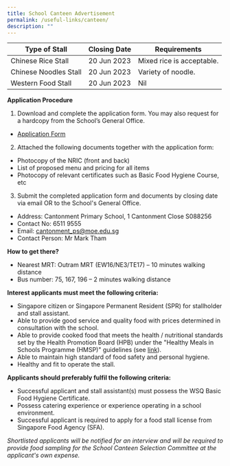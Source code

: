 ```yaml
---
title: School Canteen Advertisement
permalink: /useful-links/canteen/
description: ""
---
```

| Type of Stall | Closing Date | Requirements |
| -------- | -------- | -------- |
| Chinese Rice Stall    | 20 Jun 2023     | Mixed rice is acceptable.    |
| Chinese Noodles Stall | 20 Jun 2023 | Variety of noodle.|
| Western Food Stall | 20 Jun 2023 | Nil|


**Application Procedure**

1. Download and complete the application form. You may also request for a hardcopy from the School’s General Office.
* [Application Form](/files/Canteen%20Application.pdf)

2. Attached the following documents together with the application form:
* Photocopy of the NRIC (front and back)
* List of proposed menu and pricing for all items
* Photocopy of relevant certificates such as Basic Food Hygiene Course, etc

3. Submit the completed application form and documents by closing date via email OR to the School's General Office.

* Address: Cantonment Primary School, 1 Cantonment Close S088256
* Contact No: 6511 9555
* Email: [cantonment_ps@moe.edu.sg](mailto:cantonment_ps@moe.edu.sg)
* Contact Person: Mr Mark Tham 

**How to get there?**
* Nearest MRT: Outram MRT (EW16/NE3/TE17) – 10 minutes walking distance
* Bus number: 75, 167, 196 – 2 minutes walking distance

**Interest applicants must meet the following criteria:**
* Singapore citizen or Singapore Permanent Resident (SPR) for stallholder and stall assistant.
* Able to provide good service and quality food with prices determined in consultation with the school.
* Able to provide cooked food that meets the health / nutritional standards set by the Health Promotion Board (HPB) under the "Healthy Meals in Schools Programme (HMSP)" guidelines (see [link](https://www.hpb.gov.sg/schools/school-programmes/healthy-meals-in-schools-programme)).
* Able to maintain high standard of food safety and personal hygiene.
* Healthy and fit to operate the stall.


**Applicants should preferably fulfil the following criteria:**
* Successful applicant and stall assistant(s) must possess the WSQ Basic Food Hygiene Certificate.
* Possess catering experience or experience operating in a school environment.
* Successful applicant is required to apply for a food stall license from Singapore Food Agency (SFA).


*Shortlisted applicants will be notified for an interview and will be required to provide food sampling for the School Canteen Selection Committee at the applicant's own expense.*